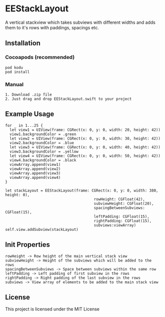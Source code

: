 # EEStackLayout

A vertical stackview which takes subviews with different widths and adds them to it's rows with paddings, spacings etc.


## Installation

### Cocoapods (recommended)

```
pod kodu
pod install
```

### Manual

```
1. Download .zip file
2. Just drag and drop EEStackLayout.swift to your project
```

## Example Usage

```
for _ in 1...25 {
  let view1 = UIView(frame: CGRect(x: 0, y: 0, width: 20, height: 42))
  view1.backgroundColor = .green
  let view2 = UIView(frame: CGRect(x: 0, y: 0, width: 30, height: 42))
  view2.backgroundColor = .blue
  let view3 = UIView(frame: CGRect(x: 0, y: 0, width: 40, height: 42))
  view3.backgroundColor = .yellow
  let view4 = UIView(frame: CGRect(x: 0, y: 0, width: 50, height: 42))
  view4.backgroundColor = .black
  viewArray.append(view1)
  viewArray.append(view2)
  viewArray.append(view3)
  viewArray.append(view4)
}

let stackLayout = EEStackLayout(frame: CGRect(x: 0, y: 0, width: 380, height: 0),
                                        rowHeight: CGFloat(42),
                                        subviewHeight: CGFloat(20),
                                        spacingBetweenSubviews: CGFloat(15),
                                        leftPadding: CGFloat(15),
                                        rightPadding: CGFloat(15),
                                        subviews:viewArray)
self.view.addSubview(stackLayout)
```

## Init Properties
```
rowHeight -> Row height of the main vertical stack view
subviewHeight -> Height of the subviews which will be added to the rows
spacingBetweenSubviews -> Space between subviews within the same row
leftPadding -> Left padding of first subview in the rows
rightPadding -> Right padding of the last subview in the rows
subviews -> View array of elements to be added to the main stack view
```

## License

This project is licensed under the MIT License
